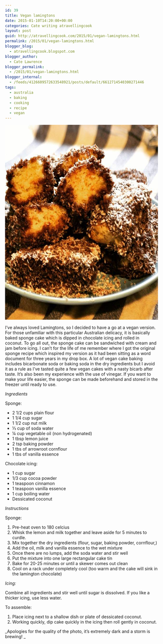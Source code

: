 ```yaml
---
id: 39
title: Vegan lamingtons
date: 2015-01-10T14:20:00+00:00
categories: Cate writing atravellingcook
layout: post
guid: http://atravellingcook.com/2015/01/vegan-lamingtons.html
permalink: /2015/01/vegan-lamingtons.html
blogger_blog:
  - atravellingcook.blogspot.com
blogger_author:
  - Cate Lawrence
blogger_permalink:
  - /2015/01/vegan-lamingtons.html
blogger_internal:
  - /feeds/4126609572633548921/posts/default/6612714540300271446
tags:
  - australia
  - baking
  - cooking
  - recipe
  - vegan
---
```

[<img class="alignnone size-full wp-image-370" src="/images/atc-migrate/2015/01/10308118_10152487374271249_3918430896046275952_n.jpg" alt="10308118_10152487374271249_3918430896046275952_n" width="640" height="640" />](/images/atc-migrate/2015/01/10308118_10152487374271249_3918430896046275952_n.jpg)

I&#8217;ve always loved Lamingtons, so I decided to have a go at a vegan version. For those unfamiliar with this particular Australian delicacy, it is basically baked sponge cake which is dipped in chocolate icing and rolled in coconut. To go all out, the sponge cake can be sandwiched with cream and jam before icing. I can&#8217;t for the life of me remember where I got the original sponge recipe which inspired my version as it had been sitting as a word document for three years in my drop box. A lot of vegan cake baking includes bicarbonate soda or baking soda in the dry ingredients but I avoid it as a rule as I&#8217;ve tasted quite a few vegan cakes with a nasty bicarb after taste. It&#8217;s also been my experience with the use of vinegar. If you want to make your life easier, the sponge can be made beforehand and stored in the freezer until ready to use.



_Ingredients_


Sponge:<br style="mso-special-character: line-break;" /><!--[endif]-->





  * 2 1/2 cups plain flour
  * 1 1/4 cup sugar
  * 1 1/2 cup nut milk
  * ⅓ cup of soda water
  * ¼ cup vegetable oil (non hydrogenated)
  * 1 tbsp lemon juice
  * 2 tsp baking powder
  * 1 tbs of arrowroot cornflour
  * 1 tbs of vanilla essence


  Chocolate icing:





  * 1 cup sugar
  * 1/3 cup cocoa powder
  * 1 teaspoon cinnamon
  * 1 teaspoon vanilla essence
  * 1 cup boiling water
  * Dessicated coconut

_Instructions_


Sponge:





  1. Pre-heat oven to 180 celcius
  2. Whisk the lemon and milk together and leave aside for 5 minutes to curdle.
  3. Mix together the dry ingredients (flour, sugar, baking powder, cornflour,)
  4. Add the oil, milk and vanilla essence to the wet mixture
  5. Once there are no lumps, add the soda water and stir well
  6. Put the mixture into one large rectangular cake tin
  7. Bake for 20-25 minutes or until a skewer comes out clean
  8. Cool on a rack under completely cool (too warm and the cake will sink in the lamington chocolate)


  <i>Icing:</i>



  Combine all ingredients and stir well until sugar is dissolved. If you like a thicker icing, use less water.






  To assemble:



  <ol>
    <li>
      Place icing next to a shallow dish or plate of dessicated coconut.
    </li>
    <li>
      Working quickly, dip cake quickly in the icing then roll gently in coconut.
    </li>
  </ol>





_Apologies for the quality of the photo, it&#8217;s extremely dark and a storm is brewing! _
